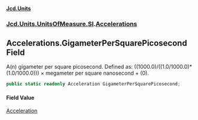 #### [Jcd.Units](index.md 'index')
### [Jcd.Units.UnitsOfMeasure.SI](Jcd.Units.UnitsOfMeasure.SI.md 'Jcd.Units.UnitsOfMeasure.SI').[Accelerations](Accelerations.md 'Jcd.Units.UnitsOfMeasure.SI.Accelerations')

## Accelerations.GigameterPerSquarePicosecond Field

A(n) gigameter per square picosecond. Defined as: ((1000.0)/((1.0/1000.0)*(1.0/1000.0))) × megameter per square nanosecond + (0).

```csharp
public static readonly Acceleration GigameterPerSquarePicosecond;
```

#### Field Value
[Acceleration](Acceleration.md 'Jcd.Units.UnitTypes.Acceleration')